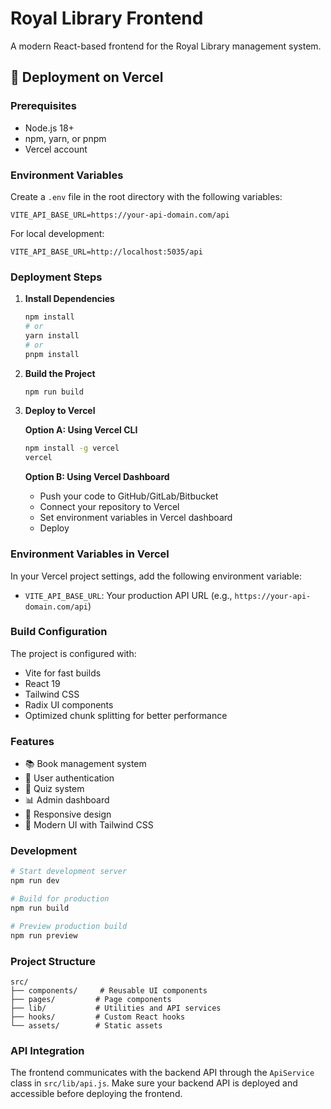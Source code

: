 # Royal Library Frontend

A modern React-based frontend for the Royal Library management system.

## 🚀 Deployment on Vercel

### Prerequisites
- Node.js 18+ 
- npm, yarn, or pnpm
- Vercel account

### Environment Variables

Create a `.env` file in the root directory with the following variables:

```env
VITE_API_BASE_URL=https://your-api-domain.com/api
```

For local development:
```env
VITE_API_BASE_URL=http://localhost:5035/api
```

### Deployment Steps

1. **Install Dependencies**
   ```bash
   npm install
   # or
   yarn install
   # or
   pnpm install
   ```

2. **Build the Project**
   ```bash
   npm run build
   ```

3. **Deploy to Vercel**

   **Option A: Using Vercel CLI**
   ```bash
   npm install -g vercel
   vercel
   ```

   **Option B: Using Vercel Dashboard**
   - Push your code to GitHub/GitLab/Bitbucket
   - Connect your repository to Vercel
   - Set environment variables in Vercel dashboard
   - Deploy

### Environment Variables in Vercel

In your Vercel project settings, add the following environment variable:

- `VITE_API_BASE_URL`: Your production API URL (e.g., `https://your-api-domain.com/api`)

### Build Configuration

The project is configured with:
- Vite for fast builds
- React 19
- Tailwind CSS
- Radix UI components
- Optimized chunk splitting for better performance

### Features

- 📚 Book management system
- 👥 User authentication
- 🎯 Quiz system
- 📊 Admin dashboard
- 📱 Responsive design
- 🎨 Modern UI with Tailwind CSS

### Development

```bash
# Start development server
npm run dev

# Build for production
npm run build

# Preview production build
npm run preview
```

### Project Structure

```
src/
├── components/     # Reusable UI components
├── pages/         # Page components
├── lib/           # Utilities and API services
├── hooks/         # Custom React hooks
└── assets/        # Static assets
```

### API Integration

The frontend communicates with the backend API through the `ApiService` class in `src/lib/api.js`. Make sure your backend API is deployed and accessible before deploying the frontend.
